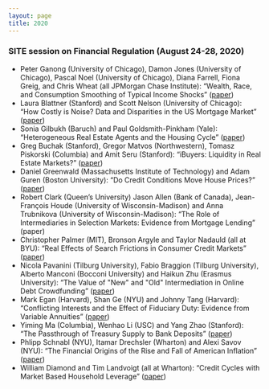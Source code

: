 ```yaml
---
layout: page
title: 2020
---
```


### SITE session on Financial Regulation (August 24-28, 2020)

*	Peter Ganong (University of Chicago), Damon Jones (University of Chicago), Pascal Noel (University of Chicago), Diana Farrell, Fiona Greig, and Chris Wheat (all JPMorgan Chase Institute): “Wealth, Race, and Consumption Smoothing of Typical Income Shocks” ([paper](https://drive.google.com/file/d/1Gbq94mJ0RgdZ_3Ybl1VVds2FZl7CAjWn/view?usp=sharing))
*	Laura Blattner (Stanford) and Scott Nelson (University of Chicago): “How Costly is Noise? Data and Disparities in the US Mortgage Market” ([paper](https://arxiv.org/abs/2105.07554))
*	Sonia Gilbukh (Baruch) and Paul Goldsmith-Pinkham (Yale): “Heterogeneous Real Estate Agents and the Housing Cycle” ([paper](https://drive.google.com/file/d/144qiyL-aHSeQVJJoS5PhU4cHKHb8HlY1/view?usp=sharing))
*	Greg Buchak (Stanford), Gregor Matvos (Northwestern), Tomasz Piskorski (Columbia) and Amit Seru (Stanford): “iBuyers: Liquidity in Real Estate Markets?” ([paper](https://ireus.nus.edu.sg/wp-content/uploads/2020/10/iBuyers-Liquidity-in-Real-Estate-Markets-by-Tomasz-Piskorski-.pdf))
*	Daniel Greenwald (Massachusetts Institute of Technology) and Adam Guren (Boston University): “Do Credit Conditions Move House Prices?” ([paper](https://drive.google.com/file/d/1TWvIVjaUWQoSP5KHjoxXlbC8VGo5eQzJ/view?usp=sharing))
*	Robert Clark (Queen’s University) Jason Allen (Bank of Canada), Jean-François Houde (University of Wisconsin-Madison) and Anna Trubnikova (University of Wisconsin-Madison): “The Role of Intermediaries in Selection Markets: Evidence from Mortgage Lending” (paper)
*	Christopher Palmer (MIT), Bronson Argyle and Taylor Nadauld (all at BYU): “Real Effects of Search Frictions in Consumer Credit Markets” ([paper](https://drive.google.com/file/d/1UiPce_vA6GPlB8C5Fx7M_HyEtBpKc8Zq/view?usp=sharing))
*	Nicola Pavanini (Tilburg University), Fabio Braggion (Tilburg University), Alberto Manconi (Bocconi University) and Haikun Zhu (Erasmus University): “The Value of "New" and "Old" Intermediation in Online Debt Crowdfunding” ([paper](https://drive.google.com/file/d/1DjdeNQxcjFM9jwnxT_OS3KrT8RYPfyS0/view?usp=sharing))
*	Mark Egan (Harvard), Shan Ge (NYU) and Johnny Tang (Harvard): “Conflicting Interests and the Effect of Fiduciary Duty: Evidence from Variable Annuities” ([paper](https://drive.google.com/file/d/1356fGql59gworRQyWlD-euC-8apxXfHo/view?usp=sharing))
*	Yiming Ma (Columbia), Wenhao Li (USC) and Yang Zhao (Stanford): “The Passthrough of Treasury Supply to Bank Deposits” ([paper](https://drive.google.com/file/d/1jOgW8Zrb1K2i-JJz5oQcg7I_3WUNEoYv/view?usp=sharing))
*	Phlipp Schnabl (NYU), Itamar Drechsler (Wharton) and Alexi Savov (NYU): “The Financial Origins of the Rise and Fall of American Inflation” ([paper](https://drive.google.com/file/d/1-81SvEWqJovQU1nmn7xDbCJW5BMC-vwK/view?usp=sharing))
*	William Diamond and Tim Landvoigt (all at Wharton): “Credit Cycles with Market Based Household Leverage” ([paper](https://poseidon01.ssrn.com/delivery.php?ID=458117106069070082116104080102084118051053051021058043068124065104101119011076081102036054032126054012052112019019089096075014038007053017081066018117002017082083101047050010105100015003106084021068116091122114095070023100097100119103120073069121003027&EXT=pdf&INDEX=TRUE))